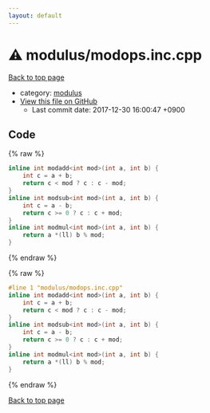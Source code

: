 ```yaml
---
layout: default
---
```


<!-- mathjax config similar to math.stackexchange -->
<script type="text/javascript" async
  src="https://cdnjs.cloudflare.com/ajax/libs/mathjax/2.7.5/MathJax.js?config=TeX-MML-AM_CHTML">
</script>
<script type="text/x-mathjax-config">
  MathJax.Hub.Config({
    TeX: { equationNumbers: { autoNumber: "AMS" }},
    tex2jax: {
      inlineMath: [ ['$','$'] ],
      processEscapes: true
    },
    "HTML-CSS": { matchFontHeight: false },
    displayAlign: "left",
    displayIndent: "2em"
  });
</script>

<script type="text/javascript" src="https://cdnjs.cloudflare.com/ajax/libs/jquery/3.4.1/jquery.min.js"></script>
<script src="https://cdn.jsdelivr.net/npm/jquery-balloon-js@1.1.2/jquery.balloon.min.js" integrity="sha256-ZEYs9VrgAeNuPvs15E39OsyOJaIkXEEt10fzxJ20+2I=" crossorigin="anonymous"></script>
<script type="text/javascript" src="../../assets/js/copy-button.js"></script>
<link rel="stylesheet" href="../../assets/css/copy-button.css" />


# :warning: modulus/modops.inc.cpp

<a href="../../index.html">Back to top page</a>

* category: <a href="../../index.html#06efba23b1f3a9b846a25c6b49f30348">modulus</a>
* <a href="{{ site.github.repository_url }}/blob/master/modulus/modops.inc.cpp">View this file on GitHub</a>
    - Last commit date: 2017-12-30 16:00:47 +0900




## Code

<a id="unbundled"></a>
{% raw %}
```cpp
inline int modadd<int mod>(int a, int b) {
    int c = a + b;
    return c < mod ? c : c - mod;
}
inline int modsub<int mod>(int a, int b) {
    int c = a - b;
    return c >= 0 ? c : c + mod;
}
inline int modmul<int mod>(int a, int b) {
    return a *(ll) b % mod;
}

```
{% endraw %}

<a id="bundled"></a>
{% raw %}
```cpp
#line 1 "modulus/modops.inc.cpp"
inline int modadd<int mod>(int a, int b) {
    int c = a + b;
    return c < mod ? c : c - mod;
}
inline int modsub<int mod>(int a, int b) {
    int c = a - b;
    return c >= 0 ? c : c + mod;
}
inline int modmul<int mod>(int a, int b) {
    return a *(ll) b % mod;
}

```
{% endraw %}

<a href="../../index.html">Back to top page</a>

